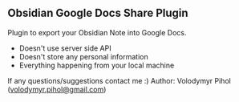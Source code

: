 ## Obsidian Google Docs Share Plugin

Plugin to export your Obsidian Note into Google Docs.

- Doesn't use server side API
- Doesn't store any personal information
- Everything happening from your local machine


If any questions/suggestions contact me :)
Author: Volodymyr Pihol (volodymyr.pihol@gmail.com)
